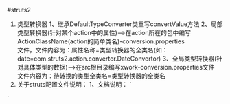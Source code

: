 #struts2
1. 类型转换器
  1、继承DefaultTypeConverter类重写convertValue方法
  2、局部类型转换器(针对某个action中的属性)-->在action所在的包中编写ActionClassName(action的简单类名)-conversion.properties<br>
  	文件，文件内容为：属性名称=类型转换器的全类名(如：date=com.struts2.action.convertor.DateConvertor)
  3、全局类型转换器(针对具体类型的数据)-->在src根目录编写xwork-conversion.properties文件<br>
          文件内容为：待转换的类型全类名=类型转换器的全类名
2. 关于struts配置文件说明：
  1、文档说明：
  `
  <!DOCTYPE struts PUBLIC
    "-//Apache Software Foundation//DTD Struts Configuration 2.0//EN"
    "http://struts.apache.org/dtds/struts-2.0.dtd">
  `